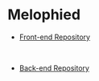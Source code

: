 # Melophied

- [Front-end Repository](https://github.com/chuckchoiboi/melophied)
<br>

- [Back-end Repository](https://github.com/ifrah1/melophied-server)